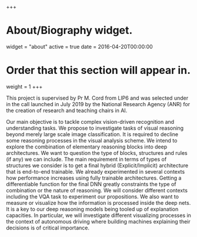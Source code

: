 +++
# About/Biography widget.
widget = "about"
active = true
date = 2016-04-20T00:00:00

# Order that this section will appear in.
weight = 1
+++

This project is supervised by Pr M. Cord from LIP6 and was selected under in the call launched in July 2019 by the National Research Agency (ANR) for the creation of research and teaching chairs in AI.

Our main objective is to tackle complex vision-driven recognition and understanding tasks.
We propose to investigate tasks of visual reasoning beyond merely large scale image classification. It is required to decline some reasoning processes in the visual analysis scheme. We intend to explore the combination of elementary reasoning blocks into deep architectures. We want to question the type of blocks, structures and rules (if any) we can include. The main requirement in terms of types of structures we consider is to get a final hybrid (Explicit/Implicit) architecture that is end-to-end trainable. We already experimented in several contexts how performance increases using fully trainable architectures. Getting a differentiable function for the final DNN greatly constraints the type of combination or the nature of reasoning. We will consider different contexts including the VQA task to experiment our propositions. We also want to measure or visualize how the information is processed inside the deep nets. It is a key to our deep reasoning models being tooled up of explanation capacities. In particular, we will investigate different visualizing processes in the context of autonomous driving where building machines explaining their decisions is of critical importance.
